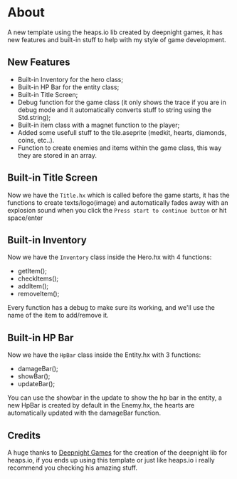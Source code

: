 # About
 A new template using the heaps.io lib created by deepnight games, it has new features and built-in stuff to help with my style of game development.

## New Features

* Built-in Inventory for the hero class;
* Built-in HP Bar for the entity class;
* Built-in Title Screen;
* Debug function for the game class (it only shows the trace if you are in debug mode and it automatically converts stuff to string using the Std.string);
* Built-in item class with a magnet function to the player;
* Added some usefull stuff to the tile.aseprite (medkit, hearts, diamonds, coins, etc..).
* Function to create enemies and items within the game class, this way they are stored in an array.

## Built-in Title Screen
Now we have the `Title.hx` which is called before the game starts, it has the functions to create texts/logo(image) and automatically fades away with an explosion sound when you click the `Press start to continue button` or hit space/enter

## Built-in Inventory
Now we have the `Inventory` class inside the Hero.hx with 4 functions:

 * getItem();
 * checkItems();
 * addItem();
 * removeItem();

Every function has a debug to make sure its working, and we'll use the name of the item to add/remove it.

## Built-in HP Bar
Now we have the `HpBar` class inside the Entity.hx with 3 functions:

 * damageBar();
 * showBar();
 * updateBar();

You can use the showbar in the update to show the hp bar in the entity, a new HpBar is created by default in the Enemy.hx, the hearts are automatically updated with the damageBar function.


## Credits

A huge thanks to [Deepnight Games](https://github.com/deepnight) for the creation of the deepnight lib for heaps.io, if you ends up using this template or just like heaps.io i really recommend you checking his amazing stuff.

